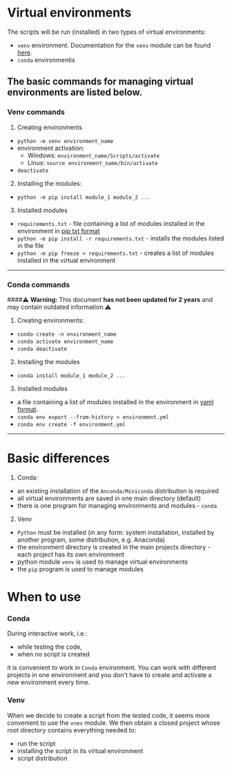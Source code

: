 # Virtual environments

The scripts will be run (installed) in two types of virtual environments:
 - `venv` environment. Documentation for the `venv` module can be found [here](https://docs.python.org/3/library/venv.html).
 - `conda` environmentis

The basic commands for managing virtual environments are listed below.
---


### Venv commands
1. Creating environments
 - `python -m venv environment_name`
 - environment activation:
   + Windows: `environment_name/Scripts/activate`
   + Linux: `source environment_name/bin/activate`
 - `deactivate`

2. Installing the modules:
 - `python -m pip install module_1 module_2 ...`

3. Installed modules
 - `requirements.txt` - file containing a list of modules installed in the environment in
   [pip txt format](https://pip.pypa.io/en/stable/reference/requirements-file-format/#requirements-file-format)
 - `python -m pip install -r requirements.txt` - installs the modules listed in the file
 - `python -m pip freeze > requirements.txt` - creates a list of modules installed in the virtual environment
---


### Conda commands
####⚠️ **Warning:** This document **has not been updated for 2 years** and may contain outdated information.⚠️ 

1. Creating environments:
 - `conda create -n environment_name`
 - `conda activate environment_name`
 - `conda deactivate`

2. Installing the modules
 - `conda install module_1 module_2 ... `


3. Installed modules
 - a file containing a list of modules installed in the environment in [yaml format](https://yaml.org/spec/1.2.2/).
 - `conda env export --from-history > environment.yml`
 - `conda env create -f environment.yml`
---


# Basic differences

1. Conda:
 - an existing installation of the `Anconda/Miniconda` distribution is required
 - all virtual environments are saved in one main directory (default)
 - there is one program for managing environments and modules - `conda`


2. Venv
 - `Python` must be installed (in any form: system installation, installed by another program, some
   distribution, e.g. Anaconda)
 - the environment directory is created in the main projects directory - each project has its own environment
 - python module `venv` is used to manage virtual environments
 - the `pip` program is used to manage modules


# When to use

### Conda
During interactive work, i.e.:
 - while testing the code,
 - when no script is created

  it is convenient to work in `Conda` environment. You can work with different projects in one
  environment and you don't have to create and activate a new environment every time.


### Venv
When we decide to create a script from the tested code, it seems more convenient to use the `vnev`
module. We then obtain a closed project whose root directory contains everything needed to:
 - run the script
 - installing the script in its virtual environment
 - script distribution
